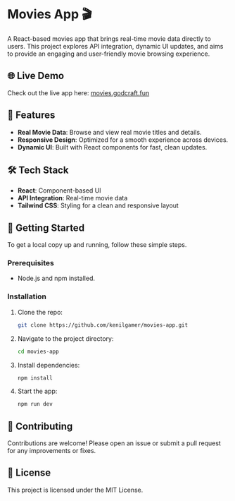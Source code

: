 # Movies App 🎬

A React-based movies app that brings real-time movie data directly to users. This project explores API integration, dynamic UI updates, and aims to provide an engaging and user-friendly movie browsing experience.

## 🌐 Live Demo
Check out the live app here: [movies.godcraft.fun](https://movies.godcraft.fun/)

## 📌 Features
- **Real Movie Data**: Browse and view real movie titles and details.
- **Responsive Design**: Optimized for a smooth experience across devices.
- **Dynamic UI**: Built with React components for fast, clean updates.

## 🛠️ Tech Stack
- **React**: Component-based UI
- **API Integration**: Real-time movie data
- **Tailwind CSS**: Styling for a clean and responsive layout

## 🚀 Getting Started
To get a local copy up and running, follow these simple steps.

### Prerequisites
- Node.js and npm installed.

### Installation
1. Clone the repo:
   ```bash
   git clone https://github.com/kenilgamer/movies-app.git
   ```
2. Navigate to the project directory:
   ```bash
   cd movies-app
   ```
3. Install dependencies:
   ```bash
   npm install
   ```
4. Start the app:
   ```bash
   npm run dev
   ```

## 🤝 Contributing
Contributions are welcome! Please open an issue or submit a pull request for any improvements or fixes.

## 📄 License
This project is licensed under the MIT License.


